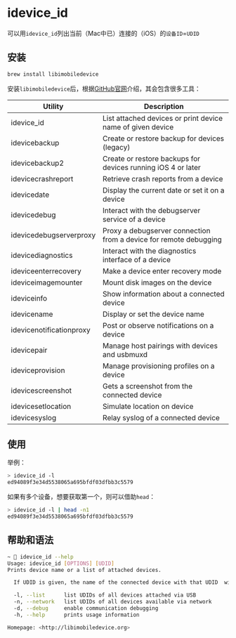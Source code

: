 # idevice_id

可以用`idevice_id`列出当前（Mac中已）连接的（iOS）的`设备ID`=`UDID`

## 安装

```bash
brew install libimobiledevice
```

安装`libimobiledevice`后，根据[GitHub官网](https://github.com/libimobiledevice/libimobiledevice)介绍，其会包含很多工具：

| Utility | Description |
| ------- | ----------- |
| idevice_id | List attached devices or print device name of given device |
| idevicebackup | Create or restore backup for devices (legacy) |
| idevicebackup2 | Create or restore backups for devices running iOS 4 or later |
| idevicecrashreport | Retrieve crash reports from a device |
| idevicedate | Display the current date or set it on a device |
| idevicedebug | Interact with the debugserver service of a device |
| idevicedebugserverproxy | Proxy a debugserver connection from a device for remote debugging |
| idevicediagnostics | Interact with the diagnostics interface of a device |
| ideviceenterrecovery | Make a device enter recovery mode |
| ideviceimagemounter | Mount disk images on the device |
| ideviceinfo | Show information about a connected device |
| idevicename | Display or set the device name |
| idevicenotificationproxy | Post or observe notifications on a device |
| idevicepair | Manage host pairings with devices and usbmuxd |
| ideviceprovision | Manage provisioning profiles on a device |
| idevicescreenshot | Gets a screenshot from the connected device |
| idevicesetlocation | Simulate location on device |
| idevicesyslog | Relay syslog of a connected device |

## 使用

举例：

```bash
> idevice_id -l
ed94089f3e34d5538065a695bfdf03dfbb3c5579
```

如果有多个设备，想要获取第一个，则可以借助`head`：

```bash
> idevice_id -l | head -n1
ed94089f3e34d5538065a695bfdf03dfbb3c5579
```

## 帮助和语法

```bash
~  idevice_id --help
Usage: idevice_id [OPTIONS] [UDID]
Prints device name or a list of attached devices.

  If UDID is given, the name of the connected device with that UDID  will be retrieved.

  -l, --list      list UDIDs of all devices attached via USB
  -n, --network   list UDIDs of all devices available via network
  -d, --debug     enable communication debugging
  -h, --help      prints usage information

Homepage: <http://libimobiledevice.org>
```

